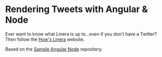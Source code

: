 Rendering Tweets with Angular & Node
===================

Ever want to know what Linera is up to...even if you don't have a Twitter? Then follow the [How's Linera](http://howslinera.herokuapp.com) website.

Based on the [Sample Angular Node](https://github.com/twitterdev/sample-angular-node) repository.
